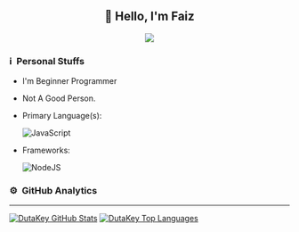 <div align="center">
<h2>👋 Hello, I'm Faiz</h2>

[<img src="https://img.shields.io/badge/instagram-%23E4405F.svg?&style=for-the-badge&logo=instagram&logoColor=white">](https://instagram.com/duta_fbriann)

</div>

### ℹ &nbsp;Personal Stuffs
- I'm Beginner Programmer
- Not A Good Person.
- Primary Language(s): &nbsp;

  ![JavaScript](https://img.shields.io/badge/JavaScript-323330?style=for-the-badge&logo=javascript&logoColor=F7DF1E)

- Frameworks: &nbsp;

  ![NodeJS](https://img.shields.io/badge/Node.js-43853D?style=for-the-badge&logo=node.js&logoColor=white)


### ⚙ &nbsp;GitHub Analytics

---

[![DutaKey GitHub Stats](https://github-readme-stats.vercel.app/api?username=DutaKey&show_icons=true&hide=issues&theme=radical)](https://github-readme-stats.vercel.app)
[![DutaKey Top Languages](https://github-readme-stats.vercel.app/api/top-langs?username=DutaKey&layout=compact&theme=radical)](https://github-readme-stats.vercel.app)
